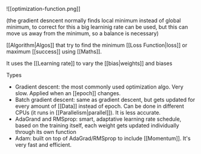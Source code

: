 ![[optimization-function.png]]

(the gradient desncent normally finds local minimum instead of global minimum, to correct for this a big learninig rate can be used, but this can move us away from the minimum, so a balance is necessary)

[[Algorithm|Algos]] that try to find the minimum [[Loss Function|loss]] or maximum [[success]] using [[Maths]].

It uses the [[Learning rate]] to vary the [[bias|weights]] and biases

Types

- Gradient descent: the most commonly used optimization algo. Very slow. Applied when an [[epoch]] changes.
- Batch gradient descent: same as gradient descent, but gets updated for every amount of [[Data]] instead of epoch. Can be done in different CPUs (it runs in [[Parallelism|parallel]]). It is less accurate.
- AdaGrand and RMSprop: smart, adaptative learning rate schedule, based on the training itself, each weight gets updated individually through its own function
- Adam: built on top of AdaGrad/RMSprop to include [[Momentum]]. It's very fast and efficient.
